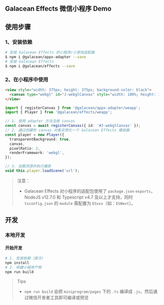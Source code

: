 ## Galacean Effects 微信小程序 Demo

## 使用步骤

### 1、安装依赖

``` bash
# 安装 Galacean Effects 的小程序/小游戏适配器
$ npm i @galacean/appx-adapter --save
# 安装 Galacean Effects
$ npm i @galacean/effects --save
```

### 2、在小程序中使用

``` html
<view style="width: 375px; height: 375px; background-color: black">
  <canvas type="webgl" id="J-webglCanvas" style="width: 100%; height: 100%;"></canvas>
</view>
```

``` ts
import { registerCanvas } from '@galacean/appx-adapter/weapp';
import { Player } from '@galacean/effects/weapp';

// 1. 使用 adapter 方法注册 canvas
const canvas = await registerCanvas({ id: '#J-webglCanvas' });
// 2. 通过创建的 canvas 对象实例化一个 Galacean Effects 播放器
const player = new Player({
  transparentBackground: true,
  canvas,
  pixelRatio: 2,
  renderFramework: 'webgl',
});

// 3. 加载资源并执行播放
void this.player.loadScene('url');
```

> 注意：
> - Galacean Effects 对小程序的适配包使用了 `package.json` `exports`，NodeJS v12.7.0 和 Typescript v4.7 及以上才支持，同时 `tsconfig.json` 的 `module` 需配置为 `ESxxx`（如：`ESNext`）。

## 开发

### 本地开发

#### 开始开发

``` bash
# 1. 安装依赖（首次）
npm install
# 2. 构建小程序产物
npm run build
```

> Tips
> - `npm run build` 会把 `miniprogram/pages` 下的 `.ts` 编译成 `.js`，然后通过微信开发者工具即可编译或预览
